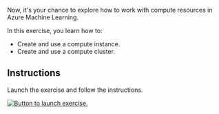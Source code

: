 Now, it's your chance to explore how to work with compute resources in Azure Machine Learning.

In this exercise, you learn how to:

- Create and use a compute instance.
- Create and use a compute cluster.

## Instructions

Launch the exercise and follow the instructions.

[![Button to launch exercise.](../media/launch-exercise.png)](https://microsoftlearning.github.io/mslearn-azure-ml/Instructions/04-Work-with-compute.html?azure-portal=true)
